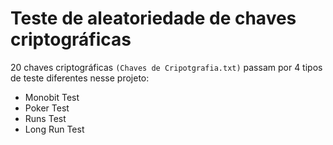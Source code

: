 # Teste de aleatoriedade de chaves criptográficas

20 chaves criptográficas `(Chaves de Cripotgrafia.txt)` passam por 4 tipos de teste diferentes nesse projeto:

* Monobit Test 
* Poker Test
* Runs Test
* Long Run Test
